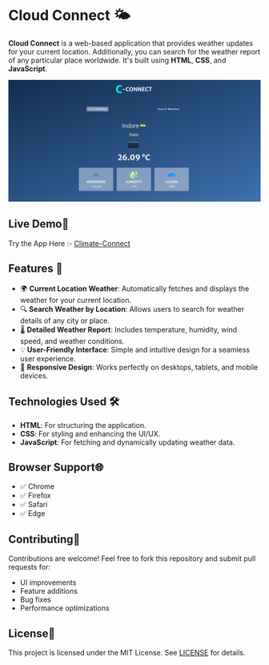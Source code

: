 # Cloud Connect 🌤️

**Cloud Connect** is a web-based application that provides weather updates for your current location. Additionally, you can search for the weather report of any particular place worldwide. It's built using **HTML**, **CSS**, and **JavaScript**.

[![CC Preview](./image.png)](https://arpanpatra111.github.io/ClimateConnect/)

## Live Demo🌟

Try the App Here :- [Climate-Connect](https://arpanpatra111.github.io/ClimateConnect/)

## Features 🚀

- 🌍 **Current Location Weather**: Automatically fetches and displays the weather for your current location.
- 🔍 **Search Weather by Location**: Allows users to search for weather details of any city or place.
- 🌡️ **Detailed Weather Report**: Includes temperature, humidity, wind speed, and weather conditions.
- 💡 **User-Friendly Interface**: Simple and intuitive design for a seamless user experience.
- 📱 **Responsive Design**: Works perfectly on desktops, tablets, and mobile devices.

## Technologies Used 🛠️

- **HTML**: For structuring the application.
- **CSS**: For styling and enhancing the UI/UX.
- **JavaScript**: For fetching and dynamically updating weather data.

## Browser Support🌐

- ✅ Chrome
- ✅ Firefox
- ✅ Safari
- ✅ Edge

## Contributing🤝

Contributions are welcome! Feel free to fork this repository and submit pull requests for:

- UI improvements
- Feature additions
- Bug fixes
- Performance optimizations

## License📜

This project is licensed under the MIT License. See [LICENSE](LICENSE) for details.
